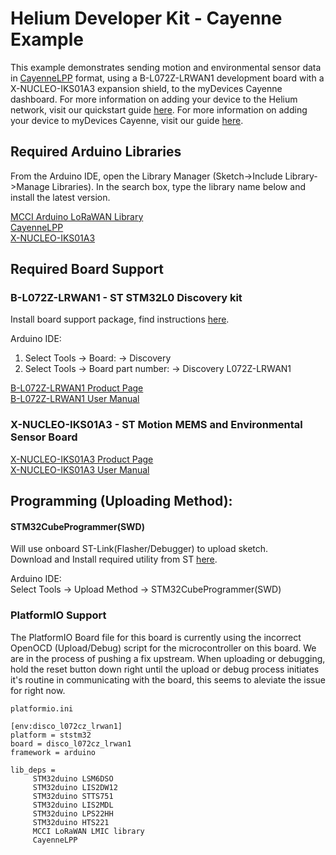 # Helium Developer Kit - Cayenne Example

This example demonstrates sending motion and environmental sensor data in [CayenneLPP](https://developers.mydevices.com/cayenne/docs/lora/#lora-cayenne-low-power-payload) format, using a B-L072Z-LRWAN1 development board with a X-NUCLEO-IKS01A3 expansion shield, to the myDevices Cayenne dashboard. For more information on adding your device to the Helium network, visit our quickstart guide [here](https://developer.helium.com/console/quickstart). For more information on adding your device to myDevices Cayenne, visit our guide [here](https://developer.helium.com/console/integrations/mydevices-cayenne-integration).

## Required Arduino Libraries

From the Arduino IDE, open the Library Manager (Sketch->Include Library->Manage Libraries). In the search box, type the library name below and install the latest version.

[MCCI Arduino LoRaWAN Library](https://github.com/mcci-catena/arduino-lmic)  
[CayenneLPP](https://github.com/ElectronicCats/CayenneLPP)  
[X-NUCLEO-IKS01A3](https://github.com/stm32duino/X-NUCLEO-IKS01A3)  

## Required Board Support

### B-L072Z-LRWAN1 - ST STM32L0 Discovery kit  
Install board support package, find instructions [here](https://github.com/stm32duino/Arduino_Core_STM32#getting-started).  

Arduino IDE:  
1. Select Tools -> Board: -> Discovery 
2. Select Tools -> Board part number: -> Discovery L072Z-LRWAN1 

[B-L072Z-LRWAN1 Product Page](https://www.st.com/en/evaluation-tools/b-l072z-lrwan1.html)  
[B-L072Z-LRWAN1 User Manual](https://www.st.com/content/ccc/resource/technical/document/user_manual/group0/ac/62/15/c7/60/ac/4e/9c/DM00329995/files/DM00329995.pdf/jcr:content/translations/en.DM00329995.pdf)  

### X-NUCLEO-IKS01A3 - ST Motion MEMS and Environmental Sensor Board

[X-NUCLEO-IKS01A3 Product Page](https://www.st.com/en/ecosystems/x-nucleo-iks01a3.html)  
[X-NUCLEO-IKS01A3 User Manual](https://www.st.com/resource/en/user_manual/dm00601501-getting-started-with-the-xnucleoiks01a3-motion-mems-and-environmental-sensor-expansion-board-for-stm32-nucleo-stmicroelectronics.pdf)  
## Programming (Uploading Method):

#### STM32CubeProgrammer(SWD)
Will use onboard ST-Link(Flasher/Debugger) to upload sketch.  
Download and Install required utility from ST [here](https://www.st.com/en/development-tools/stm32cubeprog.html).  

Arduino IDE:  
Select Tools -> Upload Method -> STM32CubeProgrammer(SWD)

### PlatformIO Support 

The PlatformIO Board file for this board is currently using the incorrect OpenOCD (Upload/Debug)
script for the microcontroller on this board. We are in the process of pushing a fix upstream. When 
uploading or debugging, hold the reset button down right until the upload or debug process initiates 
it's routine in communicating with the board, this seems to aleviate the issue for right now.

`platformio.ini`
```
[env:disco_l072cz_lrwan1]
platform = ststm32
board = disco_l072cz_lrwan1
framework = arduino

lib_deps =
     STM32duino LSM6DSO
     STM32duino LIS2DW12
     STM32duino STTS751
     STM32duino LIS2MDL
     STM32duino LPS22HH
     STM32duino HTS221
     MCCI LoRaWAN LMIC library
     CayenneLPP
``` 